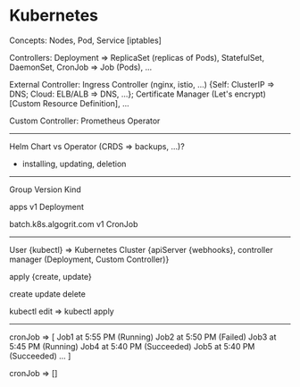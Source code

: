 # Kubernetes

Concepts: Nodes, Pod, Service [iptables]

Controllers: Deployment => ReplicaSet (replicas of Pods), StatefulSet, DaemonSet, CronJob => Job (Pods), ...

External Controller: Ingress Controller (nginx, istio, ...) {Self: ClusterIP => DNS; Cloud: ELB/ALB => DNS, ...}; Certificate Manager (Let's encrypt) [Custom Resource Definition], ...

Custom Controller: Prometheus Operator

---

Helm Chart vs Operator (CRDS => backups, ...)?

- installing, updating, deletion

---

Group Version Kind

apps  v1  Deployment

batch.k8s.algogrit.com v1 CronJob

---

User {kubectl} => Kubernetes Cluster {apiServer {webhooks}, controller manager (Deployment, Custom Controller)}

apply {create, update}

create
update
delete

kubectl edit => kubectl apply

---

cronJob => [
  Job1 at 5:55 PM (Running)
  Job2 at 5:50 PM (Failed)
  Job3 at 5:45 PM (Running)
  Job4 at 5:40 PM (Succeeded)
  Job5 at 5:40 PM (Succeeded)
  ...
]

cronJob => []
